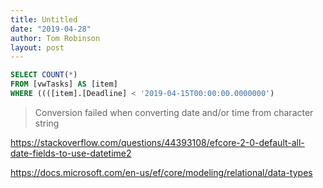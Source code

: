 ```yaml
---
title: Untitled
date: "2019-04-28"
author: Tom Robinson
layout: post
---
```


```sql
SELECT COUNT(*)
FROM [vwTasks] AS [item]
WHERE ((([item].[Deadline] < '2019-04-15T00:00:00.0000000')
```

> Conversion failed when converting date and/or time from character string

https://stackoverflow.com/questions/44393108/efcore-2-0-default-all-date-fields-to-use-datetime2

https://docs.microsoft.com/en-us/ef/core/modeling/relational/data-types